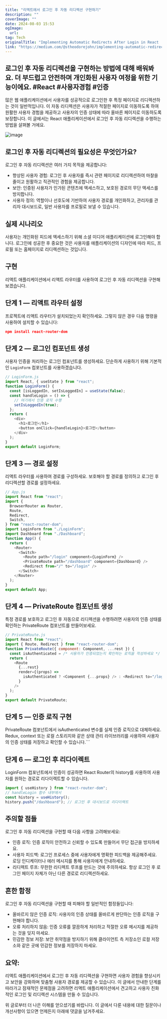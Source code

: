 ```yaml
---
title: "리액트에서 로그인 후 자동 리디렉션 구현하기"
description: ""
coverImage: ""
date: 2024-08-03 15:53
ogImage: 
  url: 
tag: Tech
originalTitle: "Implementing Automatic Redirects After Login in React  Protected Routes"
link: "https://medium.com/@stheodorejohn/implementing-automatic-redirects-after-login-in-react-protected-routes-b5bac2056400"
---
```




## 로그인 후 자동 리디렉션을 구현하는 방법에 대해 배워봐요. 더 부드럽고 안전하며 개인화된 사용자 여정을 위한 기능이에요. #React #사용자경험 #인증

많은 웹 애플리케이션에서 사용자를 성공적으로 로그인한 후 특정 페이지로 리디렉션하는 것이 일반적입니다. 이 자동 리디렉션은 사용자가 적절한 페이지로 이동하도록 하여 원활한 사용자 경험을 제공하고 사용자의 인증 상태에 따라 올바른 페이지로 이동하도록 보장합니다. 이 글에서는 React 애플리케이션에서 로그인 후 자동 리디렉션을 수행하는 방법을 살펴볼 거에요.

![image](/assets/img/ImplementingAutomaticRedirectsAfterLogininReactProtectedRoutes_0.png)

## 로그인 후 자동 리디렉션의 필요성은 무엇인가요?

<div class="content-ad"></div>

로그인 후 자동 리디렉션은 여러 가지 목적을 제공합니다:

- 향상된 사용자 경험: 로그인 후 사용자를 즉시 관련 페이지로 리디렉션하여 마찰을 줄이고 원활하고 직관적인 경험을 제공합니다.
- 보안: 인증된 사용자가 인가된 콘텐츠에 액세스하고, 보호된 경로의 무단 액세스를 방지합니다.
- 사용자 정의: 역할이나 선호도에 기반하여 사용자 경로를 개인화하고, 관리자를 관리자 대시보드로, 일반 사용자를 프로필로 보낼 수 있습니다.

## 실제 시나리오

사용자는 개인화된 피드에 액세스하기 위해 소셜 미디어 애플리케이션에 로그인해야 합니다. 로그인에 성공한 후 중요한 것은 사용자를 애플리케이션의 디자인에 따라 피드, 프로필 또는 홈페이지로 리디렉션하는 것입니다.

<div class="content-ad"></div>

## 구현

리액트 애플리케이션에서 리액트 라우터를 사용하여 로그인 후 자동 리디렉션을 구현해 보겠습니다.

## 단계 1 — 리액트 라우터 설정

프로젝트에 리액트 라우터가 설치되었는지 확인하세요. 그렇지 않은 경우 다음 명령을 사용하여 설치할 수 있습니다:

<div class="content-ad"></div>

```json
npm install react-router-dom
```

## 단계 2 — 로그인 컴포넌트 생성

사용자 인증을 처리하는 로그인 컴포넌트를 생성하세요. 단순하게 사용하기 위해 기본적인 `LoginForm` 컴포넌트를 사용하겠습니다.

```js
// LoginForm.js
import React, { useState } from "react";
function LoginForm() {
  const [isLoggedIn, setIsLoggedIn] = useState(false);
  const handleLogin = () => {
    // 여기에서 인증 로직 수행
    setIsLoggedIn(true);
  };
  return (
    <div>
      <h1>로그인</h1>
      <button onClick={handleLogin}>로그인</button>
    </div>
  );
}
export default LoginForm;
```

<div class="content-ad"></div>

## 단계 3 — 경로 설정

리액트 라우터를 사용하여 경로를 구성하세요. 보호해야 할 경로를 정의하고 로그인 후 리디렉션할 경로를 설정하세요.

```js
// App.js
import React from "react";
import {
  BrowserRouter as Router,
  Route,
  Redirect,
  Switch,
} from "react-router-dom";
import LoginForm from "./LoginForm";
import Dashboard from "./Dashboard";
function App() {
  return (
    <Router>
      <Switch>
        <Route path="/login" component={LoginForm} />
        <PrivateRoute path="/dashboard" component={Dashboard} />
        <Redirect from="/" to="/login" />
      </Switch>
    </Router>
  );
}
export default App;
```

## 단계 4 — PrivateRoute 컴포넌트 생성

<div class="content-ad"></div>

특정 경로를 보호하고 로그인 후 자동으로 리디렉션을 수행하려면 사용자의 인증 상태를 확인하는 PrivateRoute 컴포넌트를 만들어보세요.

```js
// PrivateRoute.js
import React from "react";
import { Route, Redirect } from "react-router-dom";
function PrivateRoute({ component: Component, ...rest }) {
  const isAuthenticated = /* 사용자가 인증되었는지 확인하는 로직을 작성하세요 */ false;
  return (
    <Route
      {...rest}
      render={(props) =>
        isAuthenticated ? <Component {...props} /> : <Redirect to="/login" />
      }
    />
  );
}
export default PrivateRoute;
```

## 단계 5 — 인증 로직 구현

PrivateRoute 컴포넌트에서 isAuthenticated 변수를 실제 인증 로직으로 대체하세요. Redux, context 또는 로컬 스토리지와 같은 상태 관리 라이브러리를 사용하여 사용자의 인증 상태를 저장하고 확인할 수 있습니다.```

<div class="content-ad"></div>

## 단계 6 — 로그인 후 리다이렉트

LoginForm 컴포넌트에서 인증이 성공하면 React Router의 history를 사용하여 사용자를 원하는 경로로 리다이렉트할 수 있습니다.

```js
import { useHistory } from "react-router-dom";
// handleLogin 함수 내부에서
const history = useHistory();
history.push("/dashboard"); // 로그인 후 대시보드로 리다이렉트
```

## 주의할 점들

<div class="content-ad"></div>

로그인 후 자동 리디렉션을 구현할 때 다음 사항을 고려해보세요:

- 인증 로직:
  인증 로직이 안전하고 신뢰할 수 있도록 만들어서 무단 접근을 방지하세요.
- 사용자 피드백:
  로그인 프로세스 중에 사용자에게 명확한 피드백을 제공해주세요. 로딩 인디케이터나 에러 메시지를 통해 사용자에게 안내하세요.
- 리디렉트 루프:
  무한한 리디렉트 루프를 만드는 것에 주의하세요. 항상 로그인 후 로그인 페이지 자체가 아닌 다른 경로로 리디렉션하세요.

## 흔한 함정

로그인 후 자동 리디렉션을 구현할 때 피해야 할 일반적인 함정들입니다:

<div class="content-ad"></div>

- 올바르지 않은 인증 로직:
  사용자의 인증 상태를 올바르게 판단하는 인증 로직을 구현해야 합니다.
- 오류 처리하지 않음:
  인증 오류를 깔끔하게 처리하고 적절한 오류 메시지를 제공하는 것을 잊지 마세요.
- 민감한 정보 저장:
  보안 취약점을 방지하기 위해 클라이언트 측 저장소인 로컬 저장소와 같은 곳에 민감한 정보를 저장하지 마세요.

## 요약:

리액트 애플리케이션에서 로그인 후 자동 리디렉션을 구현하면 사용자 경험을 향상시키고 보안을 강화하며 맞춤형 사용자 경로를 제공할 수 있습니다. 이 글에서 안내한 단계를 따라가고 잠재적인 문제점을 고려하면 리액트 애플리케이션에서 견고하고 사용자 친화적인 로그인 및 리디렉션 시스템을 만들 수 있습니다.

위 글로부터 더 나은 이해를 얻으셨기를 바랍니다. 이 글에서 다룬 내용에 대한 질문이나 개선사항이 있으면 언제든지 아래에 댓글을 남겨주세요.
